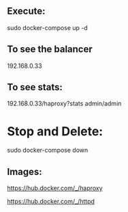 ## Execute:
sudo docker-compose up -d

## To see the balancer
192.168.0.33

## To see stats:

192.168.0.33/haproxy?stats
admin/admin

# Stop and Delete:
sudo docker-compose down

## Images:
https://hub.docker.com/_/haproxy

https://hub.docker.com/_/httpd